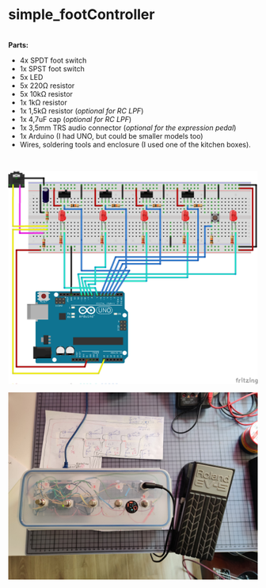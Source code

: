 # simple_footController <br />
<br />
<strong>Parts:</strong> <br />
<ul>
<li>4x SPDT foot switch </li>
<li>1x SPST foot switch </li>
<li>5x LED </li>
<li>5x 220<span>&#8486;</span> resistor </li>
<li>5x 10k<span>&#8486;</span> resistor </li>
<li>1x 1k<span>&#8486;</span> resistor </li>
<li>1x 1,5k<span>&#8486;</span> resistor (<em>optional for RC LPF</em>) </li>
<li>1x 4,7uF cap (<em>optional for RC LPF</em>) </li>
<li>1x 3,5mm TRS audio connector (<em>optional for the expression pedal</em>) </li>
<li>1x Arduino (I had UNO, but could be smaller models too) </li>
<li>Wires, soldering tools and enclosure (I used one of the kitchen boxes). </li>
</ul>
<br />

![](images/fs.png)

![](images/build.jpg)
